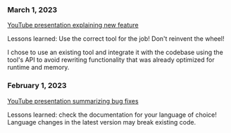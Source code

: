 ### March 1, 2023

[YouTube presentation explaining new feature](https://www.youtube.com)

Lessons learned: Use the correct tool for the job! Don't reinvent the wheel!

I chose to use an existing tool and integrate it with the codebase using the tool's API to avoid rewriting functionality that was already optimized for runtime and memory.

### February 1, 2023

[YouTube presentation summarizing bug fixes](https://www.youtube.com)

Lessons learned: check the documentation for your language of choice! Language changes in the latest version may break existing code. 
